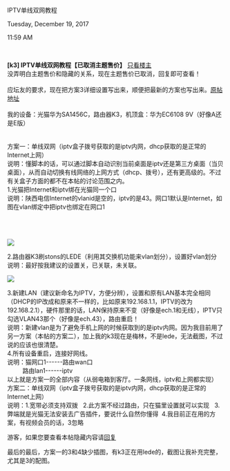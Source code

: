 IPTV单线双网教程

Tuesday, December 19, 2017

11:59 AM

 

**\[k3\] IPTV单线双网教程【已取消主题售价】** [只看楼主](http://www.right.com.cn/forum/forum.php?mod=viewthread&tid=264963&page=1&authorid=319617&mobile=2)\
没弄明白主题售价和隐藏的关系，现在主题售价已取消，回复即可查看！\
\
应坛友的要求，现在把方案3详细设置写出来，顺便把最新的方案也写出来。[原帖地址\
](http://www.right.com.cn/forum/forum.php?mod=viewthread&tid=257664&page=1#pid2162730)\
我的设备：光猫华为SA1456C，路由器K3，机顶盒：华为EC6108 9V（好像A还是E版）\
\
\
方案一：单线双网（iptv盒子拨号获取的是iptv内网，dhcp获取的是正常的Internet上网）\
说明：懂脚本的话，可以通过脚本自动识别当前桌面是iptv还是第三方桌面（当贝桌面），从而自动切换有线网络的上网方式（dhcp、拨号），还有更高级的。不过有关盒子方面的都不在本帖的讨论范围之内。\
1.光猫把Internet和iptv绑在光猫同一个口\
说明：陕西电信Internet的vlanid是空的，iptv的是43。网口1默认是Internet，如图在vlan绑定中把iptv也绑定在网口1\
\
\
 

[![](016_IPTV单线双网教程_000.png)](http://www.right.com.cn/forum/forum.php?mod=viewthread&tid=264963&aid=192302&from=album&page=1&mobile=2)

2.路由器K3刷stons的LEDE（利用其交换机功能来vlan划分），设置好vlan划分\
说明：最好按我建议的设置关，已关联，未关联。

[![](016_IPTV单线双网教程_001.png)](http://www.right.com.cn/forum/forum.php?mod=viewthread&tid=264963&aid=192303&from=album&page=1&mobile=2)

3.新建LAN（建议新命名为IPTV，方便分辨），设置和原有LAN基本完全相同（DHCP的IP改成和原来不一样的，比如原来192.168.1.1，IPTV的改为192.168.2.1），硬件那里的话，LAN保持原来不变（好像是ech.1和无线），IPTV只勾选VLAN43那个（好像是ech.43），路由重启！\
说明：新建vlan是为了避免手机上网的时候获取到的是iptv内网。因为我目前用了另一方案（本帖的方案二），加上我的k3现在是梅林，不是lede，无法截图，不过说的应该也很清楚。\
4.所有设备重启，连接好网线。\
说明：猫网口1------路由wan口\
         路由lan1------iptv\
以上就是方案一的全部内容（从弱电箱到客厅。一条网线，iptv和上网都实现）\
方案二：单线双网（iptv盒子拨号获取的是iptv内网，dhcp获取的是正常的Internet上网）\
说明：1.宽带必须支持双拨   2.此方案不经过路由，只在猫里设置就可以实现   3.弊端就是光猫无法安装去广告插件，要说什么自然你懂得  4.我目前正在用的方案，有视频会员的话，3忽略

游客，如果您要查看本帖隐藏内容请[回复](http://www.right.com.cn/forum/forum.php?mod=post&action=reply&fid=158&tid=264963&mobile=2)

最后的最后，方案一的3和4缺少插图，有k3正在用lede的，截图让我补充完整，尤其是3的配图。\
 
